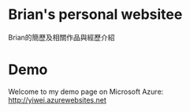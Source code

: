# Brian's personal websitee
Brian的簡歷及相關作品與經歷介紹
# Demo
Welcome to my demo page on Microsoft Azure: http://yiwei.azurewebsites.net
